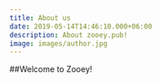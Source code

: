 ```yaml
---
title: About us
date: 2019-05-14T14:46:10.000+06:00
description: About zooey.pub!
image: images/author.jpg
---
```


##Welcome to Zooey!
